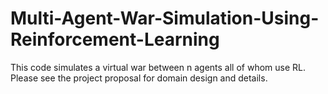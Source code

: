 # Multi-Agent-War-Simulation-Using-Reinforcement-Learning
This code simulates a virtual war between n agents all of whom use RL. Please see the project proposal for domain design and details.
